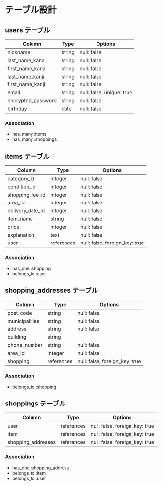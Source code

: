 # テーブル設計

## users テーブル

| Column                | Type    | Options                   |
| --------------------- | ------- | ------------------------- |
| nickname              | string  | null: false               |
| last_name_kana        | string  | null: false               |
| first_name_kana       | string  | null: false               |
| last_name_kanji       | string  | null: false               |
| first_name_kanji      | string  | null: false               |
| email                 | string  | null: false, unique: true |
| encrypted_password    | string  | null: false               |
| birthday              | date    | null: false               |


### Association

- has_many :items
- has_many :shoppings

## items テーブル

| Column             | Type       | Options                        |
| ------------------ | ---------- | ------------------------------ |
| category_id        | integer    | null: false                    |
| condition_id       | integer    | null: false                    |
| shopping_fee_id    | integer    | null: false                    |
| area_id            | integer    | null: false                    |
| delivery_date_id   | integer    | null: false                    |
| item_name          | string     | null: false                    |
| price              | integer    | null: false                    |
| explanation        | text       | null: false                    |
| user               | references | null: false, foreign_key: true |


### Association

- has_one :shopping
- belongs_to :user

## shopping_addresses テーブル

| Column            | Type       | Options                        |
| ----------------- | ---------- | ------------------------------ |
| post_code         | string     | null: false                    |
| municipalities    | string     | null: false                    |
| address           | string     | null: false                    |
| building          | string     |                                |
| phone_number      | string     | null: false                    |
| area_id           | integer    | null: false                    |
| shopping          | references | null: false, foreign_key: true |


### Association

- belongs_to :shopping


## shoppings テーブル

| Column             | Type       | Options                        |
| ------------------ | ---------- | ------------------------------ |
| user               | references | null: false, foreign_key: true |
| item               | references | null: false, foreign_key: true |
| shopping_addresses | references | null: false, foreign_key: true |

### Association

- has_one :shopping_address
- belongs_to :item
- belongs_to :user